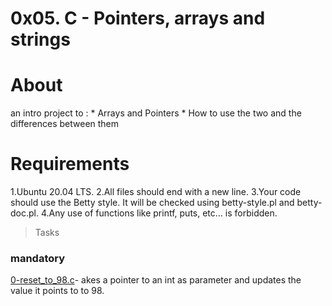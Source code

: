 # 0x05. C - Pointers, arrays and strings
# About

an intro project to :
    * Arrays and Pointers
    * How to use the two and the differences between them

# Requirements
 1.Ubuntu 20.04 LTS.
 2.All files should end with a new line.
 3.Your code should use the Betty style. It will be checked using betty-style.pl and betty-doc.pl.
 4.Any use of functions like printf, puts, etc… is forbidden.

> Tasks
### mandatory
 [0-reset_to_98.c](https://github.com/Eliud-Ngorongo/alx-low_level_programming/blob/main/0x05-pointers_arrays_strings/0-reset_to_98.c)- akes a pointer to an int as parameter and updates the value it points to to 98.


 